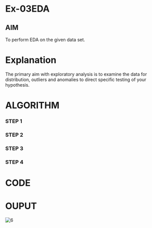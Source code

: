 # Ex-03EDA

## AIM
To perform EDA on the given data set. 

# Explanation
The primary aim with exploratory analysis is to examine the data for distribution, outliers and 
anomalies to direct specific testing of your hypothesis.
 

# ALGORITHM
### STEP 1

### STEP 2

### STEP 3

### STEP 4



# CODE

# OUPUT
![6](https://user-images.githubusercontent.com/94169318/162113657-19a5e3fb-332f-47d2-b2d5-57ecf932602b.jpg)
